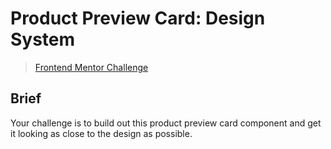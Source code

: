 # Product Preview Card: Design System

> [Frontend Mentor Challenge](https://www.frontendmentor.io/challenges/product-preview-card-component-GO7UmttRfa/hub/product-preview-card-component-y13KWeEzUV)

## Brief

Your challenge is to build out this product preview card component and get it looking as close to the design as possible.